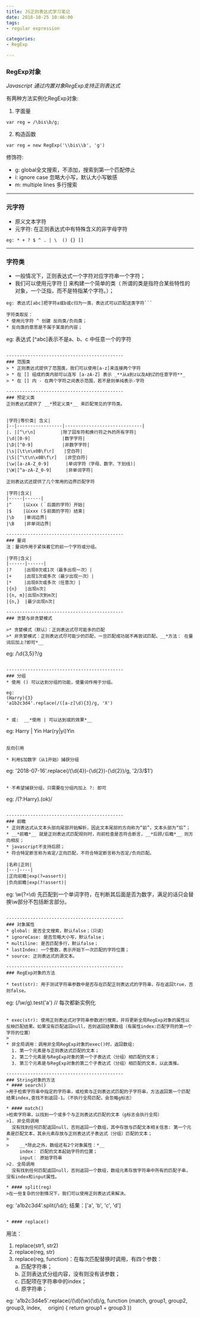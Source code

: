 ```yaml
---
title: JS正则表达式学习笔记
date: 2018-10-25 10:46:00
tags:
- regular expression

categories:
- RegExp

---
```


### RegExp对象

_Javascript 通过内置对象RegExp支持正则表达式_

有两种方法实例化RegExp对象:
1. 字面量  
```
var reg = /\bis\b/g;
```
<!--more-->

2. 构造函数  
```
var reg = new RegExp('\\bis\\b', 'g')
```

修饰符:
* g: global全文搜索，不添加，搜索到第一个匹配停止
* i: ignore case 忽略大小写，默认大小写敏感
* m: multiple lines 多行搜索

--------------------------------------------
### 元字符
* 原义文本字符
* 元字符: 在正则表达式中有特殊含义的非字母字符  
```
eg: * + ? $ ^ . | \  () {} []
```

--------------------------------------------
### 字符类
 
* 一般情况下，正则表达式一个字符对应字符串一个字符；  
* 我们可以使用元字符 [] 来构建一个简单的类（ 所谓的类是指符合某些特性的对象，一个泛指，而不是特指某个字符。）；  
```
eg: 表达式[abc]把字符a或b或c归为一类，表达式可以匹配这类字符```

字符类取反：
* 使用元字符 ^ 创建 反向类/负向类；  
* 反向类的意思是不属于某类的内容；  
```
eg: 表达式 [^abc]表示不是a、b、c 中任意一个的字符
```

--------------------------------------------
### 范围类
> * 正则表达式提供了范围类，我们可以使用[a-z]来连接两个字符 
> * 在 [] 组成的类内部可以连写 [a-zA-Z] 表示 _**从a到z以及A到Z的任意字符**_
> * 在 [] 内 - 在两个字符之间表示范围，若不是则单纯表示-字符

--------------------------------------------
### 预定义类
正则表达式提供了 __*预定义类*__ 来匹配常见的字符类。 


|字符|等价类| 含义| 
|--|-----------------|-----------------------------|
|. |[^\r\n]　　　　　 |除了回车符和换行符之外的所有字符|
|\d|[0-9] 　　　　　　 |数字字符|
|\D|[^0-9]           |非数字字符|
|\s|[\t\n\x0B\f\r] 　 |空白符|
|\S|[^\t\n\x0B\f\r]   |非空白符| 
|\w|[a-zA-Z_0-9] 　　  |单词字符（字母、数字、下划线)| 
|\W|[^a-zA-Z_0-9] 　　 |非单词字符|

正则表达式还提供了几个常用的边界匹配字符    

|字符|含义|  
|-----|------|
|^ 　　|以xxx（＾后面的字符）开始| 
|$ 　　|以xxx（＄前面的字符）结束| 
|\b 　 |单词边界|
|\B 　 |非单词边界|

--------------------------------------------
### 量词   
注：量词作用于紧挨着它的前一个字符或分组。

|字符|含义|
|------|------|
|?　   |出现0次或1次（最多出现一次）| 
|+　   |出现1次或多次（最少出现一次）|  
|*　   |出现0次或多次（任意次）|
|{n}   |出现n次|
|{n, m}|出现n次到m次|
|{n,}  |最少出现n次|

--------------------------------------------
### 贪婪与非贪婪模式

>* 贪婪模式（默认）：正则表达式尽可能多的匹配
>* 非贪婪模式：正则表达式尽可能少的匹配，一旦匹配成功就不再尝试匹配。__*方法： 在量词后加上?即可*__  
```
eg: /\d{3,5}?/g
```

--------------------------------------------
### 分组
* 使用 () 可以达到分组的功能，使量词作用于分组。 
```
    eg: 
    (Harry){3}  
    'a1b2c3d4'.replace(/([a-z]\d){3}/g, 'X')
```

* 或:  __*使用 | 可以达到或的效果*__
```
eg:  Harry | Yin
     Har(ry|yi)Yin
```

反向引用  

* 利用$加数字（从1开始）捕获分组
```
eg: '2018-07-16'.replace(/(\d{4})-(\d{2})-(\d{2})/g, '$2/$3/$1') 
```

* 不希望捕获分组，只需要在分组内加上 ?: 即可
```
eg: /(?:Harry).(ok)/
```

--------------------------------------------
### 前瞻
* 正则表达式从文本头部向尾部开始解析，因此文本尾部的方向称为“前”，文本头部为“后”；  
* __*前瞻*__ 就是正则表达式匹配规则时，向前检查是否符合断言，__*后顾/后瞻*__ 则方向相反；
* javascript不支持后顾；
* 符合特定断言称为肯定/正向匹配，不符合特定断言称为否定/负向匹配。

|名称|正则|
|---|----|
|正向前瞻|exp(?=assert)|
|负向前瞻|exp(?!assert)|
```
eg: \w(?=\d)  先匹配到一个单词字符，在判断其后面是否为数字，满足的话只会替换\w部分不包括断言部分。
```

--------------------------------------------
### 对象属性  
* global: 是否全文搜索，默认false；（只读）  
* ignoreCase: 是否忽略大小写，默认false；  
* multiline: 是否匹配多行，默认false；  
* lastIndex: 一个整数，表示开始下一次匹配的字符位置；  
* source: 正则表达式的源文本。

--------------------------------------------
### RegExp对象的方法

* test(str): 用于测试字符串参数中是否存在匹配正则表达式的字符串，存在返回true，否则false。  
```
eg: (/\w/g).test('a') // 每次都新实例化
```

* exec(str): 使用正则表达式对字符串参数进行搜索，并将更新全局RegExp对象的属性以反映匹配结果。如果没有匹配返回null，否则返回结果数组（有属性index:匹配字符的第一个字符的位置）
>
* 非全局调用：调用非全局RegExp对象的exec()时，返回数组: 
  1. 第一个元素是与正则表达式匹配的文本；
  2. 第二个元素是与RegExp对象的第一个子表达式（分组）相匹配的文本；
  3. 第三个元素是与RegExp对象的第二个子表达式（分组）相匹配的文本，以此类推。  

--------------------------------------------
### String对象的方法
* #### search()
>用于检索字符串中指定的字符串，或检索与正则表达式匹配的子字符串，方法返回第一个匹配结果index,查找不到返回-1。（不执行全局匹配，会忽略g标志）
  
* #### match()  
>检索字符串，以找到一个或多个与正则表达式匹配的文本（g标志会执行全局）
>1. 非全局调用  
  没有找到任何匹配返回null，否则返回一个数组，其中存放与匹配文本相关信息: 第一个元素是匹配文本，其余元素存放与正则表达式子表达式（分组）匹配的文本；  
>
>    __*除此之外，数组还有2个对象属性：*__   
     index： 匹配的文本起始字符的位置；  
     input： 原始字符串
>2. 全局调用  
  没有找到任何匹配返回null，否则返回一个数组，数组元素存放字符串中所有的匹配子串，没有index和input属性。

* #### split(reg)  
>在一些复杂的分割情况下，我们可以使用正则表达式来解决。  
```
eg: 'a1b2c3d4'.split(/\d/);  结果：['a', 'b', 'c', 'd']
```

* #### replace()
```
用法：  
1. replace(str1, str2)  
2. replace(reg, str)  
3. replace(reg, function)：在每次匹配替换时调用，有四个参数：  
   a. 匹配字符串；  
   b. 正则表达式分组内容，没有则没有该参数；  
   c. 匹配项在字符串中的index；  
   d. 原字符串； 

eg: 'a1b2c3d4e5'.replace(/(\d)(\w)(\d)/g, function (match, group1, group2, group3, index, 　origin) {
return group1 + group3 })
```